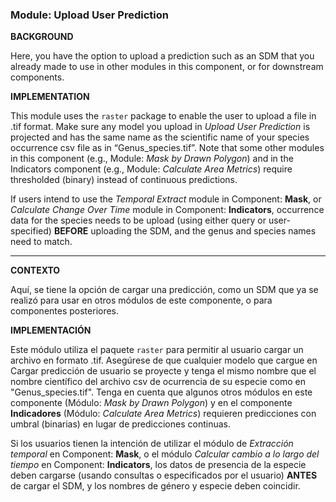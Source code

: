 ### **Module: Upload User Prediction**

**BACKGROUND**

Here, you have the option to upload a prediction such as an SDM that you already made to use in other modules in this component, or for downstream components.

**IMPLEMENTATION**

This module uses the `raster` package to enable the user to upload a file in .tif format. Make sure any model you upload in *Upload User Prediction* is projected and has the same name as the scientific name of your species occurrence csv file as in “Genus_species.tif”. Note that some other modules in this component (e.g., Module: *Mask by Drawn Polygon*) and in the Indicators component (e.g., Module: *Calculate Area Metrics*) require thresholded (binary) instead of continuous predictions.

If users intend to use the *Temporal Extract* module in Component: **Mask**, or *Calculate Change Over Time* module in Component: **Indicators**, occurrence data for the species needs to be upload (using either query or user-specified) **BEFORE** uploading the SDM, and the genus and species names need to match.

---

**CONTEXTO**

Aquí, se tiene la opción de cargar una predicción, como un SDM que ya se realizó para usar en otros módulos de este componente, o para componentes posteriores.

**IMPLEMENTACIÓN**

Este módulo utiliza el paquete `raster` para permitir al usuario cargar un archivo en formato .tif. Asegúrese de que cualquier modelo que cargue en Cargar predicción de usuario se proyecte y tenga el mismo nombre que el nombre científico del archivo csv de ocurrencia de su especie como en "Genus_species.tif". Tenga en cuenta que algunos otros módulos en este componente (Módulo: *Mask by Drawn Polygon*) y en el componente **Indicadores** (Módulo: *Calculate Area Metrics*) requieren predicciones con umbral (binarias) en lugar de predicciones continuas.

Si los usuarios tienen la intención de utilizar el módulo de *Extracción temporal* en Component: **Mask**, o el módulo *Calcular cambio a lo largo del tiempo* en Component: **Indicators**, los datos de presencia de la especie deben cargarse (usando consultas o especificados por el usuario) **ANTES** de cargar el SDM, y los nombres de género y especie deben coincidir.

